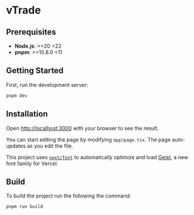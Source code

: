 # vTrade

## Prerequisites

- **Node.js**: >=20 <22
- **pnpm**:  >=10.8.0 <11

## Getting Started

First, run the development server:

```bash
pnpm dev
```

## Installation

Open [http://localhost:3000](http://localhost:3000) with your browser to see the result.

You can start editing the page by modifying `app/page.tsx`. The page auto-updates as you edit the file.

This project uses [`next/font`](https://nextjs.org/docs/app/building-your-application/optimizing/fonts) to automatically optimize and load [Geist](https://vercel.com/font), a new font family for Vercel.


## Build

To build the project run the following the command:

```bash
pnpm run build
```
